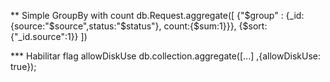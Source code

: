 ** Simple GroupBy with count
db.Request.aggregate([
    {"$group" : {_id:{source:"$source",status:"$status"}, count:{$sum:1}}},
    {$sort:{"_id.source":1}}
])

*** Habilitar flag allowDiskUse
db.collection.aggregate([...] ,{allowDiskUse: true});
